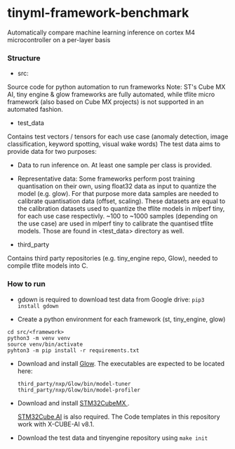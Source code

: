 # tinyml-framework-benchmark
Automatically compare machine learning inference on cortex M4 microcontroller on a per-layer basis

### Structure

- src:

Source code for python automation to run frameworks
Note: ST's Cube MX AI, tiny engine & glow frameworks are fully automated, while tflite micro framework (also based on Cube MX projects) is not supported in an automated fashion.

- test_data

Contains test vectors / tensors for each use case (anomaly detection, image classification, keyword spotting, visual wake words)
The test data aims to provide data for two purposes:
 - Data to run inference on. At least one sample per class is provided.
 - Representative data: Some frameworks perform post training quantisation on their own, using float32 data as input to quantize the model (e.g. glow).
 For that purpose more data samples are needed to calibrate quantisation data (offset, scaling). 
 These datasets are equal to the calibration datasets used to quantize the tflite models in mlperf tiny, for each use case respectivly.
 ~100 to ~1000 samples (depending on the use case) are used in mlperf tiny to calibrate the quantised tflite models. Those are found in <test_data> directory as well.
 
- third_party

Contains third party repositories (e.g. tiny_engine repo, Glow), needed to compile tflite models into C.

### How to run

- gdown is required to download test data from Google drive: `pip3 install gdown`

- Create a python environment for each framework (st, tiny_engine, glow)

```
cd src/<framework>
python3 -m venv venv
source venv/bin/activate
pyhton3 -m pip install -r requirements.txt
```


- Download and install [Glow](https://www.nxp.com/design/design-center/software/eiq-ml-development-environment/eiq-inference-with-glow-nn:eIQ-Glow). The executables are expected to be located here:

    `third_party/nxp/Glow/bin/model-tuner`
    `third_party/nxp/Glow/bin/model-profiler`

- Download and install [STM32CubeMX
](https://www.st.com/en/development-tools/stm32cubemx.html). 
    
    [STM32Cube.AI](https://stm32ai.st.com/stm32-cube-ai/) is also required. The Code templates in this repository work with X-CUBE-AI v8.1.

- Download the test data and tinyengine repository using `make init`
